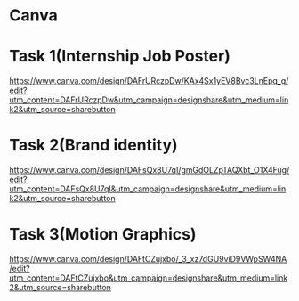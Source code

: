 # Canva

# Task 1(Internship Job Poster)
https://www.canva.com/design/DAFrURczpDw/KAx4Sx1yEV8Bvc3LnEpq_g/edit?utm_content=DAFrURczpDw&utm_campaign=designshare&utm_medium=link2&utm_source=sharebutton

# Task 2(Brand identity)
https://www.canva.com/design/DAFsQx8U7qI/gmGdOLZpTAQXbt_O1X4Fug/edit?utm_content=DAFsQx8U7qI&utm_campaign=designshare&utm_medium=link2&utm_source=sharebutton

# Task 3(Motion Graphics)
https://www.canva.com/design/DAFtCZujxbo/_3_xz7dGU9viD9VWpSW4NA/edit?utm_content=DAFtCZujxbo&utm_campaign=designshare&utm_medium=link2&utm_source=sharebutton
